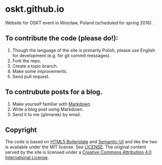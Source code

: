 # oskt.github.io
Website for OSKT event in Wrocław, Poland  (scheduled for spring 2016).

## To contribute the code (please do!):

1. Though the language of the site is primarily Polish, please use English for development (e.g. for git commit messages).
2. Fork the repo.
3. Create a topic branch.
4. Make some improvements.
5. Send pull request.

## To contrubute posts for a blog.

1. Make yourself familiar with [Markdown](https://guides.github.com/features/mastering-markdown/)
2. Write a blog post using Markdown.
3. Send it to me (gitmarek) by email.

## Copyright
The code is based on [HTML5 Boilerplate](https://github.com/h5bp/html5-boilerplate) and
[Semantic-UI](https://github.com/semantic-org/semantic-ui/) and like the two is available
under the MIT license. See [LICENSE](./LICENSE). The original content served by the site
is licensed under a [Creative Commons Attribution 4.0 International License](https://creativecommons.org/licenses/by/4.0/).
